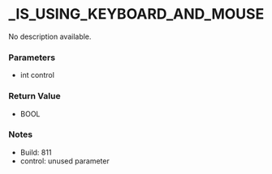 # _IS_USING_KEYBOARD_AND_MOUSE

No description available.

### Parameters
* int control

### Return Value
* BOOL

### Notes
* Build: 811
* control: unused parameter

